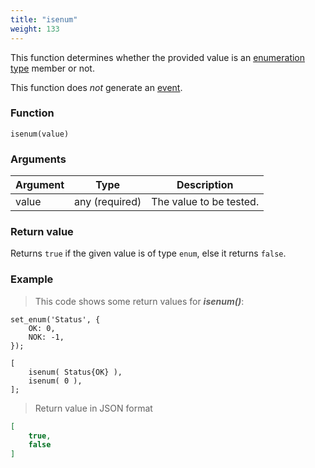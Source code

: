 ```yaml
---
title: "isenum"
weight: 133
---
```


This function determines whether the provided value is an [enumeration type](../../data-types/enum) member or not.

This function does *not* generate an [event](../../overview/events).

### Function

`isenum(value)`

### Arguments

Argument | Type | Description
-------- | ---- | -----------
value | any (required) | The value to be tested.

### Return value

Returns `true` if the given value is of type `enum`,  else it returns `false`.

### Example

> This code shows some return values for ***isenum()***:

```thingsdb,json_response
set_enum('Status', {
    OK: 0,
    NOK: -1,
});

[
    isenum( Status{OK} ),
    isenum( 0 ),
];
```

> Return value in JSON format

```json
[
    true,
    false
]
```
